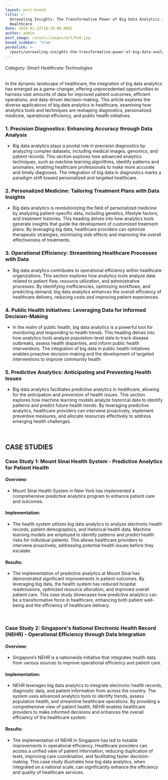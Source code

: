 ```yaml
---
layout: post-boxed
title: >-
  Unraveling Insights: The Transformative Power of Big Data Analytics in
  Healthcare
date: 2024-01-22T18:30:00.000Z
author: admin
post_image: /assets/images/art/ha8.jpg
boxed_sidebar: 'true'
permalink: >-
  /posts/unraveling-insights-the-transformative-power-of-big-data-analytics-in-healthcare
---
```


###### Category: Smart Healthcare Technologies

In the dynamic landscape of healthcare, the integration of big data analytics has emerged as a game-changer, offering unprecedented opportunities to harness vast amounts of data for improved patient outcomes, efficient operations, and data-driven decision-making. This article explores the diverse applications of big data analytics in healthcare, examining how analytics tools and techniques are reshaping diagnostics, personalized medicine, operational efficiency, and public health initiatives.

### 1. Precision Diagnostics: Enhancing Accuracy through Data Analysis

* Big data analytics plays a pivotal role in precision diagnostics by analyzing complex datasets, including medical images, genomics, and patient records. This section explores how advanced analytics techniques, such as machine learning algorithms, identify patterns and anomalies, enabling healthcare professionals to make more accurate and timely diagnoses. The integration of big data in diagnostics marks a paradigm shift toward personalized and targeted healthcare.

### 2. Personalized Medicine: Tailoring Treatment Plans with Data Insights

* Big data analytics is revolutionizing the field of personalized medicine by analyzing patient-specific data, including genetics, lifestyle factors, and treatment histories. This heading delves into how analytics tools generate insights that guide the development of customized treatment plans. By leveraging big data, healthcare providers can optimize therapeutic strategies, minimizing side effects and improving the overall effectiveness of treatments.

### 3. Operational Efficiency: Streamlining Healthcare Processes with Data

* Big data analytics contributes to operational efficiency within healthcare organizations. This section explores how analytics tools analyze data related to patient flow, resource utilization, and administrative processes. By identifying inefficiencies, optimizing workflows, and predicting demand, big data analytics enhances the overall efficiency of healthcare delivery, reducing costs and improving patient experiences.

### 4. Public Health Initiatives: Leveraging Data for Informed Decision-Making

* In the realm of public health, big data analytics is a powerful tool for monitoring and responding to health trends. This heading delves into how analytics tools analyze population-level data to track disease outbreaks, assess health disparities, and inform public health interventions. The integration of big data in public health initiatives enables proactive decision-making and the development of targeted interventions to improve community health

### 5. Predictive Analytics: Anticipating and Preventing Health Issues

* Big data analytics facilitates predictive analytics in healthcare, allowing for the anticipation and prevention of health issues. This section explores how machine learning models analyze historical data to identify patterns and predict future health trends. By leveraging predictive analytics, healthcare providers can intervene proactively, implement preventive measures, and allocate resources effectively to address emerging health challenges.

<br>

## CASE STUDIES

### Case Study 1: Mount Sinai Health System - Predictive Analytics for Patient Health

#### Overview:

* Mount Sinai Health System in New York has implemented a comprehensive predictive analytics program to enhance patient care and outcomes.

#### Implementation:

* The health system utilizes big data analytics to analyze electronic health records, patient demographics, and historical health data. Machine learning models are employed to identify patterns and predict health risks for individual patients. This allows healthcare providers to intervene proactively, addressing potential health issues before they escalate.

#### Results:

* The implementation of predictive analytics at Mount Sinai has demonstrated significant improvements in patient outcomes. By leveraging big data, the health system has reduced hospital readmissions, optimized resource allocation, and improved overall patient care. This case study showcases how predictive analytics can be a transformative force in healthcare, enhancing both patient well-being and the efficiency of healthcare delivery.

<br>

### Case Study 2: Singapore's National Electronic Health Record (NEHR) - Operational Efficiency through Data Integration

#### Overview:

* Singapore’s NEHR is a nationwide initiative that integrates health data from various sources to improve operational efficiency and patient care.

#### Implementation:

* NEHR leverages big data analytics to integrate electronic health records, diagnostic data, and patient information from across the country. The system uses advanced analytics tools to identify trends, assess population health, and streamline healthcare operations. By providing a comprehensive view of patient health, NEHR enables healthcare providers to make informed decisions and enhances the overall efficiency of the healthcare system.

#### Results:

* The implementation of NEHR in Singapore has led to notable improvements in operational efficiency. Healthcare providers can access a unified view of patient information, reducing duplication of tests, improving care coordination, and facilitating faster decision-making. This case study illustrates how big data analytics, when integrated on a national scale, can significantly enhance the efficiency and quality of healthcare services.
